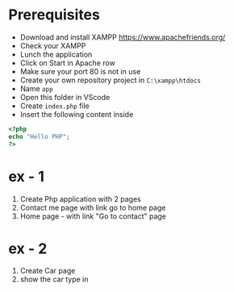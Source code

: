 # Prerequisites
- Download and install XAMPP https://www.apachefriends.org/ 
- Check your XAMPP 
- Lunch the application 
- Click on Start in  Apache row
- Make sure your port 80 is not in use
- Create your own repository project in `C:\xampp\htdocs`
- Name `app`
- Open this folder in VScode
- Create `index.php` file
- Insert the following content inside
```php
<?php
echo "Hello PHP";
?>
```


# ex - 1
1. Create Php application with 2 pages
2. Contact me page with link go to home page
3. Home page - with link "Go to contact" page

# ex - 2 
1. Create Car page
2. show the car type in <h1>